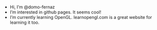 - Hi, I’m @domo-fernaz
- I’m interested in github pages. It seems cool!
- I’m currently learning OpenGL. learnopengl.com is a great website for learning it too.

<!---
domo-fernaz/domo-fernaz is a ✨ special ✨ repository because its `README.md` (this file) appears on your GitHub profile.
You can click the Preview link to take a look at your changes.
--->
